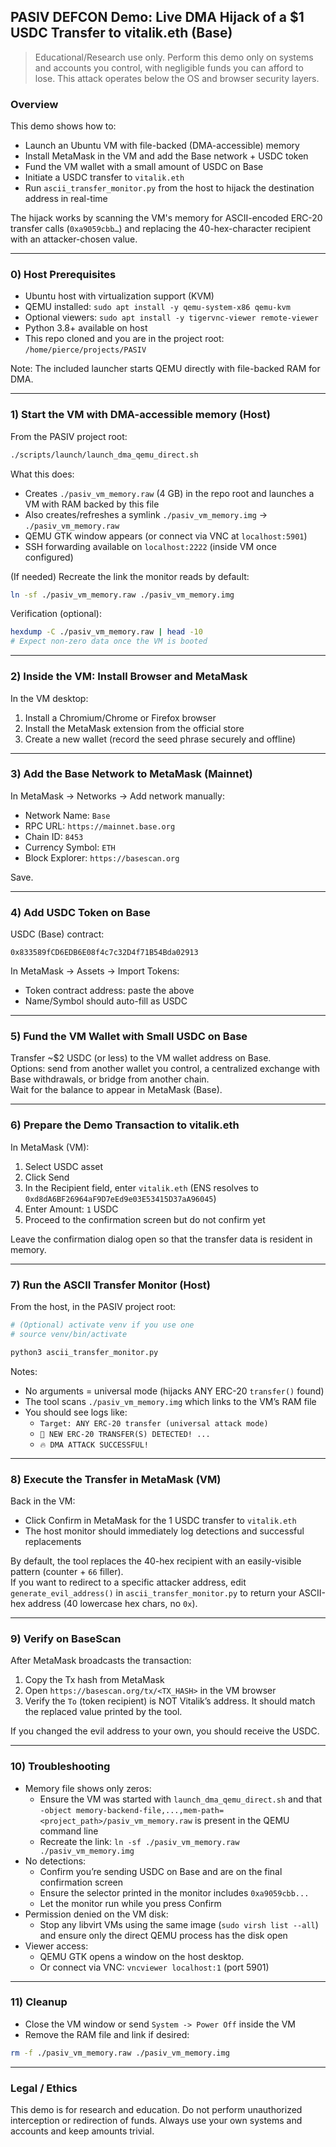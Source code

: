 ## PASIV DEFCON Demo: Live DMA Hijack of a $1 USDC Transfer to vitalik.eth (Base)

> Educational/Research use only. Perform this demo only on systems and accounts you control, with negligible funds you can afford to lose. This attack operates below the OS and browser security layers.

### Overview
This demo shows how to:
- Launch an Ubuntu VM with file-backed (DMA-accessible) memory
- Install MetaMask in the VM and add the Base network + USDC token
- Fund the VM wallet with a small amount of USDC on Base
- Initiate a USDC transfer to `vitalik.eth`
- Run `ascii_transfer_monitor.py` from the host to hijack the destination address in real-time

The hijack works by scanning the VM's memory for ASCII-encoded ERC-20 transfer calls (`0xa9059cbb…`) and replacing the 40-hex-character recipient with an attacker-chosen value.

---

### 0) Host Prerequisites
- Ubuntu host with virtualization support (KVM)
- QEMU installed: `sudo apt install -y qemu-system-x86 qemu-kvm`  
- Optional viewers: `sudo apt install -y tigervnc-viewer remote-viewer`  
- Python 3.8+ available on host  
- This repo cloned and you are in the project root: `/home/pierce/projects/PASIV`

Note: The included launcher starts QEMU directly with file-backed RAM for DMA.

---

### 1) Start the VM with DMA-accessible memory (Host)
From the PASIV project root:

```bash
./scripts/launch/launch_dma_qemu_direct.sh
```

What this does:
- Creates `./pasiv_vm_memory.raw` (4 GB) in the repo root and launches a VM with RAM backed by this file
- Also creates/refreshes a symlink `./pasiv_vm_memory.img` -> `./pasiv_vm_memory.raw`
- QEMU GTK window appears (or connect via VNC at `localhost:5901`)
- SSH forwarding available on `localhost:2222` (inside VM once configured)

(If needed) Recreate the link the monitor reads by default:

```bash
ln -sf ./pasiv_vm_memory.raw ./pasiv_vm_memory.img
```

Verification (optional):
```bash
hexdump -C ./pasiv_vm_memory.raw | head -10
# Expect non-zero data once the VM is booted
```

---

### 2) Inside the VM: Install Browser and MetaMask
In the VM desktop:
1. Install a Chromium/Chrome or Firefox browser
2. Install the MetaMask extension from the official store
3. Create a new wallet (record the seed phrase securely and offline)

---

### 3) Add the Base Network to MetaMask (Mainnet)
In MetaMask -> Networks -> Add network manually:
- Network Name: `Base`
- RPC URL: `https://mainnet.base.org`
- Chain ID: `8453`
- Currency Symbol: `ETH`
- Block Explorer: `https://basescan.org`

Save.

---

### 4) Add USDC Token on Base
USDC (Base) contract:
```
0x833589fCD6EDB6E08f4c7c32D4f71B54Bda02913
```
In MetaMask -> Assets -> Import Tokens:
- Token contract address: paste the above
- Name/Symbol should auto-fill as USDC

---

### 5) Fund the VM Wallet with Small USDC on Base
Transfer ~$2 USDC (or less) to the VM wallet address on Base.  
Options: send from another wallet you control, a centralized exchange with Base withdrawals, or bridge from another chain.  
Wait for the balance to appear in MetaMask (Base).

---

### 6) Prepare the Demo Transaction to vitalik.eth
In MetaMask (VM):
1. Select USDC asset
2. Click Send
3. In the Recipient field, enter `vitalik.eth` (ENS resolves to `0xd8dA6BF26964aF9D7eEd9e03E53415D37aA96045`)
4. Enter Amount: `1` USDC
5. Proceed to the confirmation screen but do not confirm yet

Leave the confirmation dialog open so that the transfer data is resident in memory.

---

### 7) Run the ASCII Transfer Monitor (Host)
From the host, in the PASIV project root:

```bash
# (Optional) activate venv if you use one
# source venv/bin/activate

python3 ascii_transfer_monitor.py
```

Notes:
- No arguments = universal mode (hijacks ANY ERC-20 `transfer()` found)
- The tool scans `./pasiv_vm_memory.img` which links to the VM’s RAM file
- You should see logs like:
  - `Target: ANY ERC-20 transfer (universal attack mode)`
  - `🎯 NEW ERC-20 TRANSFER(S) DETECTED! ...`
  - `🔥 DMA ATTACK SUCCESSFUL!`

---

### 8) Execute the Transfer in MetaMask (VM)
Back in the VM:
- Click Confirm in MetaMask for the 1 USDC transfer to `vitalik.eth`
- The host monitor should immediately log detections and successful replacements

By default, the tool replaces the 40-hex recipient with an easily-visible pattern (counter + `66` filler).  
If you want to redirect to a specific attacker address, edit `generate_evil_address()` in `ascii_transfer_monitor.py` to return your ASCII-hex address (40 lowercase hex chars, no `0x`).

---

### 9) Verify on BaseScan
After MetaMask broadcasts the transaction:
1. Copy the Tx hash from MetaMask
2. Open `https://basescan.org/tx/<TX_HASH>` in the VM browser
3. Verify the `To` (token recipient) is NOT Vitalik’s address. It should match the replaced value printed by the tool.

If you changed the evil address to your own, you should receive the USDC.

---

### 10) Troubleshooting
- Memory file shows only zeros:
  - Ensure the VM was started with `launch_dma_qemu_direct.sh` and that `-object memory-backend-file,...,mem-path=<project_path>/pasiv_vm_memory.raw` is present in the QEMU command line
  - Recreate the link: `ln -sf ./pasiv_vm_memory.raw ./pasiv_vm_memory.img`
- No detections:
  - Confirm you’re sending USDC on Base and are on the final confirmation screen
  - Ensure the selector printed in the monitor includes `0xa9059cbb...`
  - Let the monitor run while you press Confirm
- Permission denied on the VM disk:
  - Stop any libvirt VMs using the same image (`sudo virsh list --all`) and ensure only the direct QEMU process has the disk open
- Viewer access:
  - QEMU GTK opens a window on the host desktop.  
  - Or connect via VNC: `vncviewer localhost:1` (port 5901)

---

### 11) Cleanup
- Close the VM window or send `System -> Power Off` inside the VM
- Remove the RAM file and link if desired:
```bash
rm -f ./pasiv_vm_memory.raw ./pasiv_vm_memory.img
```

---

### Legal / Ethics
This demo is for research and education. Do not perform unauthorized interception or redirection of funds. Always use your own systems and accounts and keep amounts trivial.
